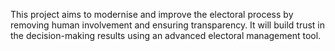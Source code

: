 This project aims to modernise and improve the electoral process by removing human involvement and ensuring transparency. It will build trust in the decision-making results using an advanced electoral management tool.
